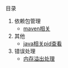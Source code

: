 目录

1.  依赖包管理
    -   [maven相关](./docs/maven相关.md)
2.  其他
    -   [java相关pid查看](./other/java相关pid查看.md)
3.  错误处理
    -   [内存溢出处理](./error/内存溢出处理.md)